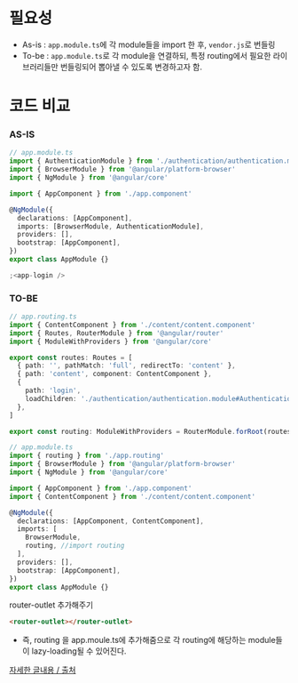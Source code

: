 # 필요성
- As-is : `app.module.ts`에 각 module들을 import 한 후, `vendor.js`로 번들링
- To-be : `app.module.ts`로 각 module을 연결하되, 특정 routing에서 필요한 라이브러리들만 번들링되어 뽑아낼 수 있도록 변경하고자 함.

# 코드 비교
### AS-IS
```ts
// app.module.ts
import { AuthenticationModule } from './authentication/authentication.module'
import { BrowserModule } from '@angular/platform-browser'
import { NgModule } from '@angular/core'

import { AppComponent } from './app.component'

@NgModule({
  declarations: [AppComponent],
  imports: [BrowserModule, AuthenticationModule],
  providers: [],
  bootstrap: [AppComponent],
})
export class AppModule {}

;<app-login />
```


### TO-BE
```ts
// app.routing.ts
import { ContentComponent } from './content/content.component'
import { Routes, RouterModule } from '@angular/router'
import { ModuleWithProviders } from '@angular/core'

export const routes: Routes = [
  { path: '', pathMatch: 'full', redirectTo: 'content' },
  { path: 'content', component: ContentComponent },
  {
    path: 'login',
    loadChildren: './authentication/authentication.module#AuthenticationModule',
  },
]

export const routing: ModuleWithProviders = RouterModule.forRoot(routes)
```

```ts
// app.module.ts
import { routing } from './app.routing'
import { BrowserModule } from '@angular/platform-browser'
import { NgModule } from '@angular/core'

import { AppComponent } from './app.component'
import { ContentComponent } from './content/content.component'

@NgModule({
  declarations: [AppComponent, ContentComponent],
  imports: [
    BrowserModule,
    routing, //import routing
  ],
  providers: [],
  bootstrap: [AppComponent],
})
export class AppModule {}
```

router-outlet 추가해주기
```html
<router-outlet></router-outlet>
```

- 즉, routing 을 app.moule.ts에 추가해줌으로 각 routing에 해당하는 module들이 lazy-loading될 수 있어진다.

[자세한 글내용 / 출처](https://malcoded.com/posts/angular-fundamentals-modules/)
